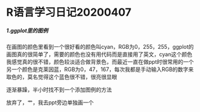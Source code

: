 # R语言学习日记20200407

##### 1.ggplot里的图例

在画图的颜色里看到一个很好看的颜色叫cyan，RGB为0，255，255，ggplot的画图真的很简单了，需要的颜色也没有用代码而是直接用了英文，cyan这个颜色我感觉真的很不错，颜色较淡适合做背景色，而最近一直在做ppt时很常用的一个另一个颜色是克莱因蓝，RGB为0，47，167，每次我都是手动输入RGB的数字来取色的，莫名觉得这个蓝色很不错，很亮很显眼

逐渐暴躁，半小时找不到一个添加图例的方法

放弃了，艹，我去ppt旁边单独画一个

